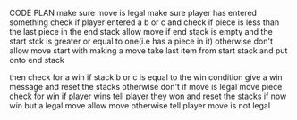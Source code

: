 CODE PLAN
make sure move is legal
make sure player has entered something
check if player entered a b or c and check if piece is less than the last piece in the end stack
allow move if end stack is empty and the start stck is greater or equal to one(i.e has a piece in it)
otherwise don't allow move
start with making a move
take last item from start stack and put onto end stack
<!-- then make sure move is legal
make sure player has entered something
check if player entered a b or c and check if piece is less than the last piece in the end stack
allow move if end stack is empty and the start stck is greater or equal to one(i.e has a piece in it)
otherwise don't allow move -->
then check for a win
if stack b or c is equal to the win condition give a win message
and reset the stacks
otherwise don't
if move is legal
move piece
check for win
if player wins tell player they won and reset the stacks
if now win but a legal move allow move
otherwise tell player move is not legal

